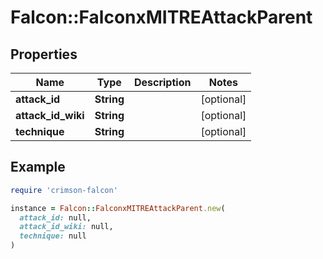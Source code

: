 # Falcon::FalconxMITREAttackParent

## Properties

| Name | Type | Description | Notes |
| ---- | ---- | ----------- | ----- |
| **attack_id** | **String** |  | [optional] |
| **attack_id_wiki** | **String** |  | [optional] |
| **technique** | **String** |  | [optional] |

## Example

```ruby
require 'crimson-falcon'

instance = Falcon::FalconxMITREAttackParent.new(
  attack_id: null,
  attack_id_wiki: null,
  technique: null
)
```

